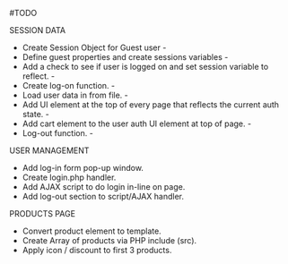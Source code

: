 #TODO

SESSION DATA

- Create Session Object for Guest user -
- Define guest properties and create sessions variables -
- Add a check to see if user is logged on and set session variable to reflect. -
- Create log-on function. -
- Load user data in from file. -
- Add UI element at the top of every page that reflects the current auth state. -
- Add cart element to the user auth UI element at top of page. -
- Log-out function. -

USER MANAGEMENT

- Add log-in form pop-up window.
- Create login.php handler.
- Add AJAX script to do login in-line on page.
- Add log-out section to script/AJAX handler.

PRODUCTS PAGE

- Convert product element to template.
- Create Array of products via PHP include (src).
- Apply icon / discount to first 3 products.
